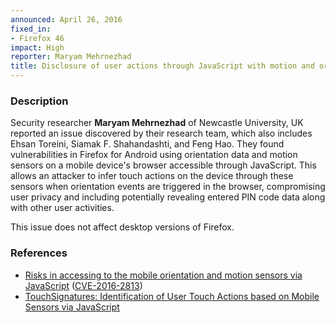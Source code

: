 ```yaml
---
announced: April 26, 2016
fixed_in:
- Firefox 46
impact: High
reporter: Maryam Mehrnezhad
title: Disclosure of user actions through JavaScript with motion and orientation sensors
---
```


<h3>Description</h3>

<p>Security researcher <strong>Maryam Mehrnezhad</strong> of Newcastle University, UK
reported an issue discovered by their research team, which also includes Ehsan Toreini,
Siamak F. Shahandashti, and Feng Hao. They found vulnerabilities in Firefox for Android
using orientation data and motion sensors on a mobile device's browser accessible
through JavaScript. This allows an attacker to infer touch actions on the device through
these sensors when orientation events are triggered in the browser, compromising user
privacy and including potentially revealing entered PIN code data along with other user
activities.
</p>

<p class="note">This issue does not affect desktop versions of Firefox.</p>

<h3>References</h3>

<ul>
  <li><a href="https://bugzilla.mozilla.org/show_bug.cgi?id=1197901">
       Risks in accessing to the mobile orientation and motion sensors via JavaScript</a>
(<a href="http://cve.mitre.org/cgi-bin/cvename.cgi?name=CVE-2016-2813"
class="ex-ref">CVE-2016-2813</a>)</li>
<li><a href="http://dl.acm.org/citation.cfm?id=2714650">
       TouchSignatures: Identification of User Touch Actions based on Mobile Sensors via
JavaScript</a></li>
</ul>

